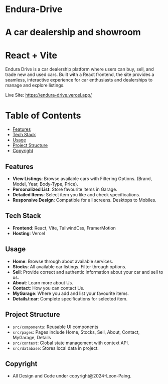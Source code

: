 # Endura-Drive
A car dealership and showroom
=======
# React + Vite

Endura Drive is a car dealership platform where users can buy, sell, and trade new and used cars. Built with a React frontend, the site provides a seamless, interactive experience for car enthusiasts and dealerships to manage and explore listings.

Live Site: https://endura-drive.vercel.app/

# Table of Contents

- [Features](#features)
- [Tech Stack](#tech-stack)
- [Usage](#usage)
- [Project Structure](#project-structure)
- [Copyright](#copyright)

## Features
- **View Listings**: Browse available cars with Filtering Options. (Brand, Model, Year, Body-Type, Price).
- **Personalized List**: Store favourite items in Garage.
- **Detailed Items**: Select item you like and check specifications.
- **Responsive Design**: Compatible for all screens. Desktops to Mobiles.

## Tech Stack
- **Frontend**: React, Vite, TailwindCss, FramerMotion
- **Hosting**: Vercel

## Usage
- **Home**: Browse through about available services.
- **Stocks**: All available car listings. Filter through options.
- **Sell**: Provide correct and authentic information about your car and sell to us.
- **About**: Learn more about Us.
- **Contact**: How you can contact Us.
- **MyGarage**: Where you add and list your favourite items.
- **Details/:car**: Complete specifications for selected item.

## Project Structure
- `src/components`: Reusable UI components
- `src/pages`: Pages include Home, Stocks, Sell, About, Contact, MyGarage, Details
- `src/context`: Global state management with context API.
- `src/database`: Stores local data in project.

## Copyright
- All Design and Code under copyright@2024-Leon-Paing.

